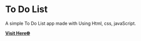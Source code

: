 # **To Do List**

A simple To Do List app made with Using Html, css, javaScript.

[**Visit Here🌐**](https://pavandeveloperr.github.io/To-do-list/)
